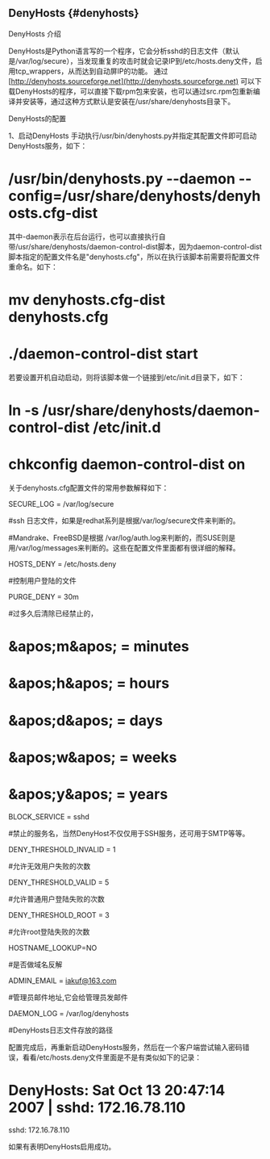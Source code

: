 ## DenyHosts {#denyhosts}

DenyHosts 介绍

DenyHosts是Python语言写的一个程序，它会分析sshd的日志文件（默认是/var/log/secure），当发现重复的攻击时就会记录IP到/etc/hosts.deny文件，启用tcp_wrappers，从而达到自动屏IP的功能。 通过 [http://denyhosts.sourceforge.net](http://denyhosts.sourceforge.net) 可以下载DenyHosts的程序，可以直接下载rpm包来安装，也可以通过src.rpm包重新编译并安装等，通过这种方式默认是安装在/usr/share/denyhosts目录下。

DenyHosts的配置

1、启动DenyHosts 手动执行/usr/bin/denyhosts.py并指定其配置文件即可启动DenyHosts服务，如下：

# /usr/bin/denyhosts.py --daemon --config=/usr/share/denyhosts/denyhosts.cfg-dist

其中-daemon表示在后台运行，也可以直接执行自带/usr/share/denyhosts/daemon-control-dist脚本，因为daemon-control-dist脚本指定的配置文件名是&quot;denyhosts.cfg&quot;，所以在执行该脚本前需要将配置文件重命名。如下：

# mv denyhosts.cfg-dist denyhosts.cfg

# ./daemon-control-dist start

若要设置开机自动启动，则将该脚本做一个链接到/etc/init.d目录下，如下：

# ln -s /usr/share/denyhosts/daemon-control-dist /etc/init.d

# chkconfig daemon-control-dist on

关于denyhosts.cfg配置文件的常用参数解释如下：

SECURE_LOG = /var/log/secure

#ssh 日志文件，如果是redhat系列是根据/var/log/secure文件来判断的。

#Mandrake、FreeBSD是根据 /var/log/auth.log来判断的，而SUSE则是用/var/log/messages来判断的。这些在配置文件里面都有很详细的解释。

HOSTS_DENY = /etc/hosts.deny

#控制用户登陆的文件

PURGE_DENY = 30m

#过多久后清除已经禁止的，

#            &amp;apos;m&amp;apos; = minutes

#            &amp;apos;h&amp;apos; = hours

#            &amp;apos;d&amp;apos; = days

#            &amp;apos;w&amp;apos; = weeks

#            &amp;apos;y&amp;apos; = years

BLOCK_SERVICE = sshd

#禁止的服务名，当然DenyHost不仅仅用于SSH服务，还可用于SMTP等等。

DENY_THRESHOLD_INVALID = 1

#允许无效用户失败的次数

DENY_THRESHOLD_VALID = 5

#允许普通用户登陆失败的次数

DENY_THRESHOLD_ROOT = 3

#允许root登陆失败的次数

HOSTNAME_LOOKUP=NO

#是否做域名反解

ADMIN_EMAIL = iakuf@163.com

#管理员邮件地址,它会给管理员发邮件

DAEMON_LOG = /var/log/denyhosts

#DenyHosts日志文件存放的路径

配置完成后，再重新启动DenyHosts服务，然后在一个客户端尝试输入密码错误，看看/etc/hosts.deny文件里面是不是有类似如下的记录：

# DenyHosts: Sat Oct 13 20:47:14 2007 | sshd: 172.16.78.110

sshd: 172.16.78.110

如果有表明DenyHosts启用成功。